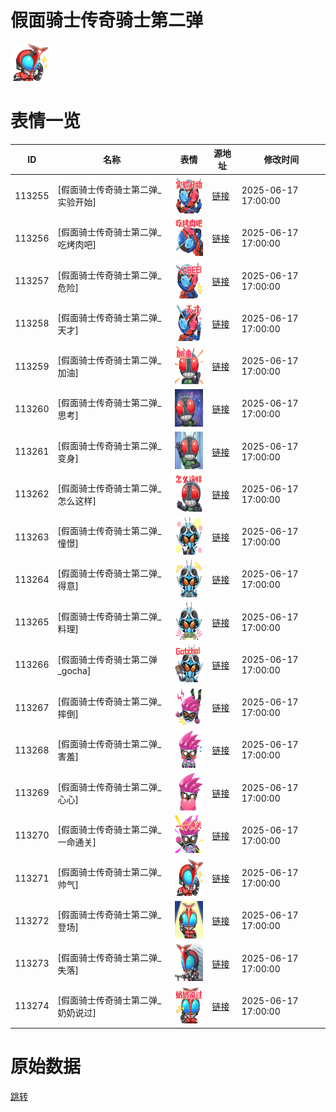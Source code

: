 # 假面骑士传奇骑士第二弹

<img src="./cover.png" height="60" alt="cover" />

# 表情一览

|ID|名称|表情|源地址|修改时间|
|----|----|----|----|----|
|113255|[假面骑士传奇骑士第二弹_实验开始]|<img src="./pic/113255_%5B假面骑士传奇骑士第二弹_实验开始%5D.png" height="60" alt="实验开始"/>|[链接](https://i0.hdslb.com/bfs/garb/d5dbba00201248d44cc15518aa5c73366432eb03.png)|2025-06-17 17:00:00|
|113256|[假面骑士传奇骑士第二弹_吃烤肉吧]|<img src="./pic/113256_%5B假面骑士传奇骑士第二弹_吃烤肉吧%5D.png" height="60" alt="吃烤肉吧"/>|[链接](https://i0.hdslb.com/bfs/garb/af54ef4df30e1064c7b54bfff7e2ed8ae2be1ef1.png)|2025-06-17 17:00:00|
|113257|[假面骑士传奇骑士第二弹_危险]|<img src="./pic/113257_%5B假面骑士传奇骑士第二弹_危险%5D.png" height="60" alt="危险"/>|[链接](https://i0.hdslb.com/bfs/garb/86c211e117f8b5dc86c9d92203e15a5e9fd847f6.png)|2025-06-17 17:00:00|
|113258|[假面骑士传奇骑士第二弹_天才]|<img src="./pic/113258_%5B假面骑士传奇骑士第二弹_天才%5D.png" height="60" alt="天才"/>|[链接](https://i0.hdslb.com/bfs/garb/07ca6079076c5ee14a920f76affec94f59131c84.png)|2025-06-17 17:00:00|
|113259|[假面骑士传奇骑士第二弹_加油]|<img src="./pic/113259_%5B假面骑士传奇骑士第二弹_加油%5D.png" height="60" alt="加油"/>|[链接](https://i0.hdslb.com/bfs/garb/c1fab7221e4e1ffbf65b5ddbe96c33999d7f9a6e.png)|2025-06-17 17:00:00|
|113260|[假面骑士传奇骑士第二弹_思考]|<img src="./pic/113260_%5B假面骑士传奇骑士第二弹_思考%5D.png" height="60" alt="思考"/>|[链接](https://i0.hdslb.com/bfs/garb/2aefc1276b53c1a952e8079c3725fe0bcae5a48b.png)|2025-06-17 17:00:00|
|113261|[假面骑士传奇骑士第二弹_变身]|<img src="./pic/113261_%5B假面骑士传奇骑士第二弹_变身%5D.png" height="60" alt="变身"/>|[链接](https://i0.hdslb.com/bfs/garb/11334373edae7869289a214a267d6bc9dda4f272.png)|2025-06-17 17:00:00|
|113262|[假面骑士传奇骑士第二弹_怎么这样]|<img src="./pic/113262_%5B假面骑士传奇骑士第二弹_怎么这样%5D.png" height="60" alt="怎么这样"/>|[链接](https://i0.hdslb.com/bfs/garb/175a033541f5dcd24e609bd8cec6ec0ce5a3049a.png)|2025-06-17 17:00:00|
|113263|[假面骑士传奇骑士第二弹_憧憬]|<img src="./pic/113263_%5B假面骑士传奇骑士第二弹_憧憬%5D.png" height="60" alt="憧憬"/>|[链接](https://i0.hdslb.com/bfs/garb/7310487670f854e556f55a32688e98c390659b26.png)|2025-06-17 17:00:00|
|113264|[假面骑士传奇骑士第二弹_得意]|<img src="./pic/113264_%5B假面骑士传奇骑士第二弹_得意%5D.png" height="60" alt="得意"/>|[链接](https://i0.hdslb.com/bfs/garb/12e9aed3fe356ea2ef6ef9febe5777b75e52e23e.png)|2025-06-17 17:00:00|
|113265|[假面骑士传奇骑士第二弹_料理]|<img src="./pic/113265_%5B假面骑士传奇骑士第二弹_料理%5D.png" height="60" alt="料理"/>|[链接](https://i0.hdslb.com/bfs/garb/74b8674c753ad6d98a528b2a16524e260cdab146.png)|2025-06-17 17:00:00|
|113266|[假面骑士传奇骑士第二弹_gocha]|<img src="./pic/113266_%5B假面骑士传奇骑士第二弹_gocha%5D.png" height="60" alt="gocha"/>|[链接](https://i0.hdslb.com/bfs/garb/36ba1a7242b982d9ee7ab58e2226aa2d91688ce6.png)|2025-06-17 17:00:00|
|113267|[假面骑士传奇骑士第二弹_摔倒]|<img src="./pic/113267_%5B假面骑士传奇骑士第二弹_摔倒%5D.png" height="60" alt="摔倒"/>|[链接](https://i0.hdslb.com/bfs/garb/23b1d9e1ef309fce905463aed3e98b3e2c4741c0.png)|2025-06-17 17:00:00|
|113268|[假面骑士传奇骑士第二弹_害羞]|<img src="./pic/113268_%5B假面骑士传奇骑士第二弹_害羞%5D.png" height="60" alt="害羞"/>|[链接](https://i0.hdslb.com/bfs/garb/07669a88a74c8474c424f609350b5666466f908d.png)|2025-06-17 17:00:00|
|113269|[假面骑士传奇骑士第二弹_心心]|<img src="./pic/113269_%5B假面骑士传奇骑士第二弹_心心%5D.png" height="60" alt="心心"/>|[链接](https://i0.hdslb.com/bfs/garb/1800e501941d5698a473d9f689667d14647bf915.png)|2025-06-17 17:00:00|
|113270|[假面骑士传奇骑士第二弹_一命通关]|<img src="./pic/113270_%5B假面骑士传奇骑士第二弹_一命通关%5D.png" height="60" alt="一命通关"/>|[链接](https://i0.hdslb.com/bfs/garb/9854ccfec802a8b0bd1a34ced78391d732a772e8.png)|2025-06-17 17:00:00|
|113271|[假面骑士传奇骑士第二弹_帅气]|<img src="./pic/113271_%5B假面骑士传奇骑士第二弹_帅气%5D.png" height="60" alt="帅气"/>|[链接](https://i0.hdslb.com/bfs/garb/b5ffb91c8a57122b42b391df454845da4a846c96.png)|2025-06-17 17:00:00|
|113272|[假面骑士传奇骑士第二弹_登场]|<img src="./pic/113272_%5B假面骑士传奇骑士第二弹_登场%5D.png" height="60" alt="登场"/>|[链接](https://i0.hdslb.com/bfs/garb/dbd396f4f70e89190f941d4fe0b20430df065b0c.png)|2025-06-17 17:00:00|
|113273|[假面骑士传奇骑士第二弹_失落]|<img src="./pic/113273_%5B假面骑士传奇骑士第二弹_失落%5D.png" height="60" alt="失落"/>|[链接](https://i0.hdslb.com/bfs/garb/6e91392564bd5a0932fe8f31a035efbe4f60c2b4.png)|2025-06-17 17:00:00|
|113274|[假面骑士传奇骑士第二弹_奶奶说过]|<img src="./pic/113274_%5B假面骑士传奇骑士第二弹_奶奶说过%5D.png" height="60" alt="奶奶说过"/>|[链接](https://i0.hdslb.com/bfs/garb/ef4f51e23aabd5ddcfb62886e38022cbc22d446f.png)|2025-06-17 17:00:00|

# 原始数据

[跳转](./raw.json)

